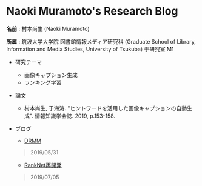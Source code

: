 # Naoki Muramoto's Research Blog

**名前** : 村本尚生 (Naoki Muramoto)

**所属** : 筑波大学大学院 図書館情報メディア研究科 (Graduate School of Library, Information and Media Studies, University of Tsukuba) 于研究室 M1

- 研究テーマ
  - 画像キャプション生成
  - ランキング学習

- 論文
  - 村本尚生, 于海涛. "ヒントワードを活用した画像キャプションの自動生成". 情報知識学会誌. 2019, p.153-158.

- ブログ
  - [DRMM](https://muramon.github.io/reading/drmm)
  > 2019/05/31

  - [RankNet再開発](https://muramon.github.io/reading/ranknet-develop.html)
  > 2019/07/05
